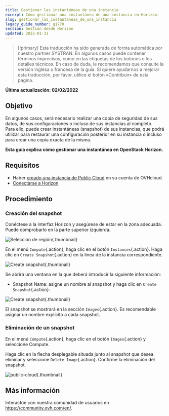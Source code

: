 ```yaml
---
title: Gestionar las instantáneas de una instancia
excerpt: Cómo gestionar una instantánea de una instancia en Horizon.
slug: gestionar_las_instantaneas_de_una_instancia
legacy_guide_number: g1770
section: Gestión desde Horizon
updated: 2022-01-31
---
```


> [!primary]
> Esta traducción ha sido generada de forma automática por nuestro partner SYSTRAN. En algunos casos puede contener términos imprecisos, como en las etiquetas de los botones o los detalles técnicos. En caso de duda, le recomendamos que consulte la versión inglesa o francesa de la guía. Si quiere ayudarnos a mejorar esta traducción, por favor, utilice el botón «Contribuir» de esta página.
>

**Última actualización: 02/02/2022**

## Objetivo

En algunos casos, será necesario realizar una copia de seguridad de sus datos, de sus configuraciones o incluso de sus instancias al completo.<br> 
Para ello, puede crear instantáneas (snapshot) de sus instancias, que podrá utilizar para restaurar una configuración posterior en su instancia o incluso para crear una copia exacta de la misma. 

**Esta guía explica cómo gestionar una instantánea en OpenStack Horizon.**

## Requisitos

- Haber [creado una instancia de Public Cloud](https://docs.ovh.com/es/public-cloud/public-cloud-primeros-pasos/#3-crear-una-instancia) en su cuenta de OVHcloud.
- [Conectarse a Horizon](../horizon/)

## Procedimiento

### Creación del snapshot

Conéctese a la interfaz Horizon y asegúrese de estar en la zona adecuada. Puede comprobarlo en la parte superior izquierda. 

![Selección de región](images/region2021.png){.thumbnail}

En el menú `Compute`{.action}, haga clic en el botón `Instances`{.action}. Haga clic en `Create Snapshot`{.action} en la línea de la instancia correspondiente.

![Create snapshot](images/createsnapshot.png){.thumbnail}

Se abrirá una ventana en la que deberá introducir la siguiente información:

* Snapshot Name: asigne un nombre al snapshot y haga clic en `Create Snapshot`{.action}.

![Create snapshot](images/createsnapshot2.png){.thumbnail}

El snapshot se mostrará en la sección `Images`{.action}. Es recomendable asignar un nombre explícito a cada snapshot. 

### Eliminación de un snapshot

En el menú `Compute`{.action}, haga clic en el botón `Images`{.action} y seleccione Compute.

Haga clic en la flecha desplegable situada junto al snapshot que desea eliminar y seleccione `Delete Image`{.action}. Confirme la eliminación del snapshot.

![public-cloud](images/deletesnapshot.png){.thumbnail}

## Más información
  
Interactúe con nuestra comunidad de usuarios en <https://community.ovh.com/en/>.
	

